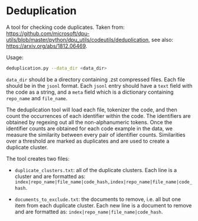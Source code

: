 # Deduplication

A tool for checking code duplicates. Taken from: https://github.com/microsoft/dpu-utils/blob/master/python/dpu_utils/codeutils/deduplication, see also: https://arxiv.org/abs/1812.06469.

Usage:

```bash
deduplication.py --data_dir <data_dir>
```

`data_dir` should be a directory containing .zst compressed files. Each file should be in the `jsonl` format. Each `jsonl` entry should have a `text` field with the code as a string, and a `meta` field which is a dictionary containing `repo_name` and `file_name`.

The deduplication tool will load each file, tokenizer the code, and then count the occurrences of each identifier within the code. The identifiers are obtained by regexing out all the non-alphanumeric tokens. Once the identifier counts are obtained for each code example in the data, we measure the similarity between every pair of identifier counts. Similarities over a threshold are marked as duplicates and are used to create a duplicate cluster.

The tool creates two files:

- `duplicate_clusters.txt`: all of the duplicate clusters. Each line is a cluster and are formatted as: `index|repo_name|file_name|code_hash,index|repo_name|file_name|code_hash`.

- `documents_to_exclude.txt`: the documents to remove, i.e. all but one item from each duplicate cluster. Each new line is a document to remove and are formatted as: `index|repo_name|file_name|code_hash`.
